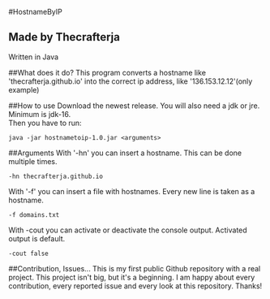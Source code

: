#HostnameByIP</h1>
<h2>Made by Thecrafterja</h2>
Written in Java

##What does it do?
This program converts a hostname like 'thecrafterja.github.io' into the correct ip address, like '136.153.12.12'(only example)


##How to use
Download the newest release. You will also need a jdk or jre. Minimum is jdk-16.<br>
Then you have to run:
```
java -jar hostnametoip-1.0.jar <arguments>
```

##Arguments
With '-hn' you can insert a hostname. This can be done multiple times.
```
-hn thecrafterja.github.io
```

With '-f' you can insert a file with hostnames. Every new line is taken as a hostname.
```
-f domains.txt
```

With -cout you can activate or deactivate the console output. Activated output is default.
```
-cout false
```

##Contribution, Issues...
This is my first public Github repository with a real project. This project isn't big, but it's a beginning. I am happy about every contribution, every reported issue and every look at this repository. Thanks!